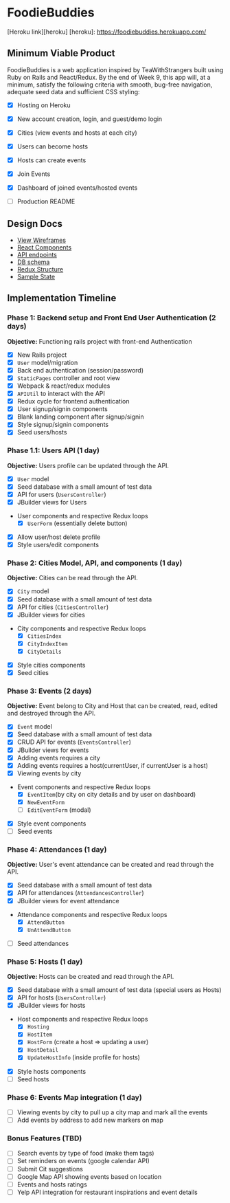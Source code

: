 # FoodieBuddies

[Heroku link][heroku]
[heroku]: https://foodiebuddies.herokuapp.com/

## Minimum Viable Product

FoodieBuddies is a web application inspired by TeaWithStrangers built using Ruby on Rails and React/Redux. By the end of Week 9, this app will, at a minimum, satisfy the following criteria with smooth, bug-free navigation, adequate seed data and sufficient CSS styling:

- [X] Hosting on Heroku
- [X] New account creation, login, and guest/demo login
- [X] Cities (view events and hosts at each city)
- [X] Users can become hosts
- [X] Hosts can create events
- [X] Join Events
- [X] Dashboard of joined events/hosted events
- [ ] Production README


## Design Docs
* [View Wireframes][wireframes]
* [React Components][components]
* [API endpoints][api-endpoints]
* [DB schema][schema]
* [Redux Structure][redux-structure]
* [Sample State][sample-state]

[wireframes]: wireframes
[components]: component-heirarchy.md
[redux-structure]: redux-structure.md
[sample-state]: sample-state.md
[api-endpoints]: api-endpoints.md
[schema]: schema.md

## Implementation Timeline

### Phase 1: Backend setup and Front End User Authentication (2 days)

**Objective:** Functioning rails project with front-end Authentication

- [X] New Rails project
- [X] `User` model/migration
- [X] Back end authentication (session/password)
- [X] `StaticPages` controller and root view
- [X] Webpack & react/redux modules
- [X] `APIUtil` to interact with the API
- [X] Redux cycle for frontend authentication
- [X] User signup/signin components
- [X] Blank landing component after signup/signin
- [X] Style signup/signin components
- [X] Seed users/hosts

### Phase 1.1: Users API (1 day)

**Objective:** Users profile can be updated through the API.

- [X] `User` model
- [X] Seed database with a small amount of test data
- [X] API for users (`UsersController`)
- [X] JBuilder views for Users
- User components and respective Redux loops
  - [X] `UserForm` (essentially delete button)
- [X] Allow user/host delete profile
- [X] Style users/edit components

### Phase 2: Cities Model, API, and components (1 day)

**Objective:** Cities can be read through the API.

- [X] `City` model
- [X] Seed database with a small amount of test data
- [X] API for cities (`CitiesController`)
- [X] JBuilder views for cities
- City components and respective Redux loops
  - [X] `CitiesIndex`
  - [X] `CityIndexItem`
  - [X] `CityDetails`
- [X] Style cities components
- [X] Seed cities

### Phase 3: Events (2 days)

**Objective:** Event belong to City and Host that can be created, read, edited and destroyed through the API.

- [X] `Event` model
- [X] Seed database with a small amount of test data
- [X] CRUD API for events (`EventsController`)
- [X] JBuilder views for events
- [X] Adding events requires a city
- [X] Adding events requires a host(currentUser, if currentUser is a host)
- [X] Viewing events by city
- Event components and respective Redux loops
  - [X] `EventItem`(by city on city details and by user on dashboard)
  - [X] `NewEventForm`
  - [ ] `EditEventForm` (modal)
- [X] Style event components
- [ ] Seed events

### Phase 4: Attendances (1 day)

**Objective:** User's event attendance can be created and read through the API.

- [X] Seed database with a small amount of test data
- [X] API for attendances (`AttendancesController`)
- [X] JBuilder views for event attendance
- Attendance components and respective Redux loops
  - [X] `AttendButton`
  - [X] `UnAttendButton`
- [ ] Seed attendances

### Phase 5: Hosts (1 day)

**Objective:** Hosts can be created and read through the API.

- [X] Seed database with a small amount of test data (special users as Hosts)
- [X] API for hosts (`UsersController`)
- [X] JBuilder views for hosts
- Host components and respective Redux loops
  - [X] `Hosting`
  - [X] `HostItem`
  - [X] `HostForm` (create a host => updating a user)
  - [X] `HostDetail`
  - [X] `UpdateHostInfo` (inside profile for hosts)
- [X] Style hosts components
- [ ] Seed hosts

### Phase 6: Events Map integration (1 day)
- [ ] Viewing events by city to pull up a city map and mark all the events
- [ ] Add events by address to add new markers on map

### Bonus Features (TBD)
- [ ] Search events by type of food (make them tags)
- [ ] Set reminders on events (google calendar API)
- [ ] Submit Cit suggestions
- [ ] Google Map API showing events based on location
- [ ] Events and hosts ratings
- [ ] Yelp API integration for restaurant inspirations and event details
